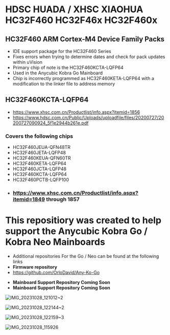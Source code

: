 # **HDSC HUADA / XHSC XIAOHUA HC32F460 HC32F46x HC32F460x** 
## **HC32F460 ARM Cortex-M4 Device Family Packs** 
+ IDE support package for the HC32F460 Series
+ Fixes errors when trying to determine dates and check for pack updates within uVision
+ Primary chip of note is the HC32F460KCTA-LQFP64
+ Used in the Anycubic Kobra Go Mainboard
+ Chip is incorrectly programmed as HC32F460KETA-LQFP64 with a modification to the linker file to address memory

## HC32F460KCTA-LQFP64
- https://www.xhsc.com.cn/Productlist/info.aspx?itemid=1856
- https://www.hdsc.com.cn/Public/Uploads/uploadfile/files/20200727/20200727090924_5f1e2944b261e.pdf

### Covers the following chips
+ HC32F460JEUA-QFN48TR
+ HC32F460JETA-LQFP48
+ HC32F460KEUA-QFN60TR
+ HC32F460KETA-LQFP64
+ HC32F460JCTA-LQFP48
+ HC32F460KCTA-LQFP64
+ HC32F460PCTB-LQFP100
+ ### https://www.xhsc.com.cn/Productlist/info.aspx?itemid=1849 **through 1857**

# **This repositiory was created to help support the Anycubic Kobra Go / Kobra Neo Mainboards**
- Additional repositories For the Go / Neo can be found at the following links
- **Firmware repository**
- https://github.com/OrloDavid/Any-Ko-Go


+ **Mainboard Support Repository Coming Soon**
+ **Mainboard Support Repository Coming Soon**


![IMG_20231028_121012~2](https://github.com/OrloDavid/HC32F460/assets/26681128/10efe4d5-6fd4-45b3-940a-48c4be518b40)


![IMG_20231028_122144~2](https://github.com/OrloDavid/HC32F460/assets/26681128/58b7033b-8371-44a7-a027-3a85ab863fb2)


![IMG_20231028_122159~3](https://github.com/OrloDavid/HC32F460/assets/26681128/e2756015-ebfa-4307-98e2-fd1455e7de08)

![IMG_20231028_115926](https://github.com/OrloDavid/HC32F460/assets/26681128/a360fc92-a8c8-446e-a616-2429c08a67b8)
